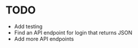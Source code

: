 TODO
=====

* Add testing
* Find an API endpoint for login that returns JSON
* Add more API endpoints